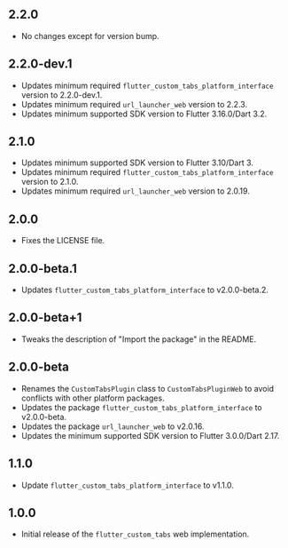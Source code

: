 ## 2.2.0

- No changes except for version bump.

## 2.2.0-dev.1

- Updates minimum required `flutter_custom_tabs_platform_interface` version to 2.2.0-dev.1.
- Updates minimum required `url_launcher_web` version to 2.2.3.
- Updates minimum supported SDK version to Flutter 3.16.0/Dart 3.2.

## 2.1.0

- Updates minimum supported SDK version to Flutter 3.10/Dart 3.
- Updates minimum required `flutter_custom_tabs_platform_interface` version to 2.1.0.
- Updates minimum required `url_launcher_web` version to 2.0.19.

## 2.0.0

- Fixes the LICENSE file.

## 2.0.0-beta.1

- Updates `flutter_custom_tabs_platform_interface` to v2.0.0-beta.2.

## 2.0.0-beta+1

- Tweaks the description of "Import the package" in the README.

## 2.0.0-beta

- Renames the `CustomTabsPlugin` class to `CustomTabsPluginWeb` to avoid conflicts with other platform packages.
- Updates the package `flutter_custom_tabs_platform_interface` to v2.0.0-beta.
- Updates the package `url_launcher_web` to v2.0.16.
- Updates the minimum supported SDK version to Flutter 3.0.0/Dart 2.17.

## 1.1.0

- Update `flutter_custom_tabs_platform_interface` to v1.1.0.

## 1.0.0

- Initial release of the `flutter_custom_tabs` web implementation.
